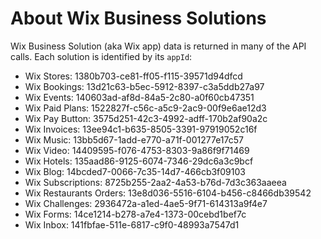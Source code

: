 # About Wix Business Solutions

Wix Business Solution (aka Wix app) data is returned in many of the API calls. Each solution is identified by its `appId`:

- Wix Stores: 1380b703-ce81-ff05-f115-39571d94dfcd
- Wix Bookings: 13d21c63-b5ec-5912-8397-c3a5ddb27a97
- Wix Events: 140603ad-af8d-84a5-2c80-a0f60cb47351
- Wix Paid Plans: 1522827f-c56c-a5c9-2ac9-00f9e6ae12d3
- Wix Pay Button: 3575d251-42c3-4992-adff-170b2af90a2c
- Wix Invoices: 13ee94c1-b635-8505-3391-97919052c16f
- Wix Music: 13bb5d67-1add-e770-a71f-001277e17c57
- Wix Video: 14409595-f076-4753-8303-9a86f9f71469
- Wix Hotels: 135aad86-9125-6074-7346-29dc6a3c9bcf
- Wix Blog: 14bcded7-0066-7c35-14d7-466cb3f09103
- Wix Subscriptions: 8725b255-2aa2-4a53-b76d-7d3c363aaeea
- Wix Restaurants Orders: 13e8d036-5516-6104-b456-c8466db39542
- Wix Challenges: 2936472a-a1ed-4ae5-9f71-614313a9f4e7
- Wix Forms: 14ce1214-b278-a7e4-1373-00cebd1bef7c
- Wix Inbox: 141fbfae-511e-6817-c9f0-48993a7547d1
